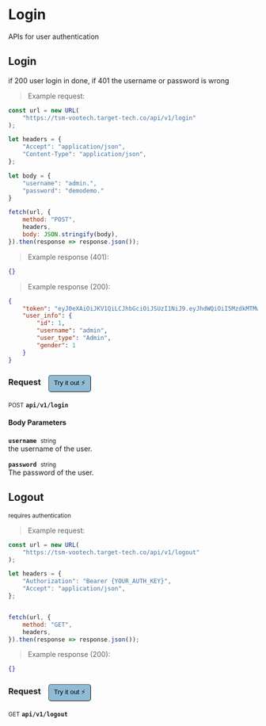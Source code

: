 # Login
APIs for user authentication

## Login
if 200 user login in done,
if 401 the username or password is wrong




> Example request:

```javascript
const url = new URL(
    "https://tsm-vootech.target-tech.co/api/v1/login"
);

let headers = {
    "Accept": "application/json",
    "Content-Type": "application/json",
};

let body = {
    "username": "admin.",
    "password": "demodemo."
}

fetch(url, {
    method: "POST",
    headers,
    body: JSON.stringify(body),
}).then(response => response.json());
```


> Example response (401):

```json
{}
```
> Example response (200):

```json
{
    "token": "eyJ0eXAiOiJKV1QiLCJhbGciOiJSUzI1NiJ9.eyJhdWQiOiI5MzdkMTMwMy1lMWFlLTQ4MTUtYjJmYi1kMDRjYmJmMTNmOTUiLCJqdGkiOiI1NWZiYTRhMzY5NzEzZGNmZWM2NTJjMzcxNjM1OTVlNGZiM2RhMTUxZjIzMzk2NmViYzkwNDVhNDA2ZWRiZjZlMDE5ZmFlYTY2OGU5M2UxOCIsImlhdCI6MTYyMTY1NDIxNi4xOTk2OTYsIm5iZiI6MTYyMTY1NDIxNi4xOTk3LCJleHAiOjE2NTMxOTAyMTYuMTkzMDA1LCJzdWIiOiIxIiwic2NvcGVzIjpbXX0.Exnm9EroVtTC4zKn3GAhTPqavZJZeHNOqvJEI0crSFvyxN3PwI1kkUeGwltpwvVnxiBT6xMjNns6KzAAUjzLDQPENE67KvXUGzzm5VfSuXezbjcxayPWV19gw8l3ZgJ5aHRSHmKVHvyPLd5mfujMAwSSb9N3QnNH7sxXKq-7c_EM8dfaiT8tyOpWhnlSTwSGoQxLIbY1mes6f3br7V5G8uHqANk8vGql5vhfBLkAsuzg_FIjIq2vYJZDXryi6298W56GdafWwRf-Xlh9Ml8sFLFBbH0j8ub8DYpixhJh3RrDacX851vBUhcwIm5eLjJ2TwSCZCFODZB2CQR61KIQgFwBMu_3EuIwfGRl4oE4_1fQZ2q7V9fobVft6gDQw8pHaML7m2JJVFCDXKlXwTWS_aM2e26jZ1VDzkunmbKctuokG_gpT3R3NO-ZrpU0CN__S3d-ncm4TKJ2-l1Xxusi4i2gdXMhKMpPjyIGzhUZEB_3GPAP6zQqfXTScINvlhG6vLhjj0sPK0UEwtc8lN2_vVzLqpmrirmezeWtODn1HL21cAbPyri5BwTnspcnFJCuxuG2H7RepmlnFV1Tctu1O7khhW3hA65jRXETgOWzRiObxtxDYAMQ6VewfTP9bKjm7spXtG0noXkcURJsYCcWWWr9-YTKZ0Ro9JaCTCVo6xY",
    "user_info": {
        "id": 1,
        "username": "admin",
        "user_type": "Admin",
        "gender": 1
    }
}
```
<div id="execution-results-POSTapi-v1-login" hidden>
    <blockquote>Received response<span id="execution-response-status-POSTapi-v1-login"></span>:</blockquote>
    <pre class="json"><code id="execution-response-content-POSTapi-v1-login"></code></pre>
</div>
<div id="execution-error-POSTapi-v1-login" hidden>
    <blockquote>Request failed with error:</blockquote>
    <pre><code id="execution-error-message-POSTapi-v1-login"></code></pre>
</div>
<form id="form-POSTapi-v1-login" data-method="POST" data-path="api/v1/login" data-authed="0" data-hasfiles="0" data-headers='{"Accept":"application\/json","Content-Type":"application\/json"}' onsubmit="event.preventDefault(); executeTryOut('POSTapi-v1-login', this);">
<h3>
    Request&nbsp;&nbsp;&nbsp;
        <button type="button" style="background-color: #8fbcd4; padding: 5px 10px; border-radius: 5px; border-width: thin;" id="btn-tryout-POSTapi-v1-login" onclick="tryItOut('POSTapi-v1-login');">Try it out ⚡</button>
    <button type="button" style="background-color: #c97a7e; padding: 5px 10px; border-radius: 5px; border-width: thin;" id="btn-canceltryout-POSTapi-v1-login" onclick="cancelTryOut('POSTapi-v1-login');" hidden>Cancel</button>&nbsp;&nbsp;
    <button type="submit" style="background-color: #6ac174; padding: 5px 10px; border-radius: 5px; border-width: thin;" id="btn-executetryout-POSTapi-v1-login" hidden>Send Request 💥</button>
    </h3>
<p>
<small class="badge badge-black">POST</small>
 <b><code>api/v1/login</code></b>
</p>
<h4 class="fancy-heading-panel"><b>Body Parameters</b></h4>
<p>
<b><code>username</code></b>&nbsp;&nbsp;<small>string</small>  &nbsp;
<input type="text" name="username" data-endpoint="POSTapi-v1-login" data-component="body" required  hidden>
<br>
the username of the user.
</p>
<p>
<b><code>password</code></b>&nbsp;&nbsp;<small>string</small>  &nbsp;
<input type="password" name="password" data-endpoint="POSTapi-v1-login" data-component="body" required  hidden>
<br>
The password of the user.
</p>

</form>


## Logout

<small class="badge badge-darkred">requires authentication</small>



> Example request:

```javascript
const url = new URL(
    "https://tsm-vootech.target-tech.co/api/v1/logout"
);

let headers = {
    "Authorization": "Bearer {YOUR_AUTH_KEY}",
    "Accept": "application/json",
};


fetch(url, {
    method: "GET",
    headers,
}).then(response => response.json());
```


> Example response (200):

```json
{}
```
<div id="execution-results-GETapi-v1-logout" hidden>
    <blockquote>Received response<span id="execution-response-status-GETapi-v1-logout"></span>:</blockquote>
    <pre class="json"><code id="execution-response-content-GETapi-v1-logout"></code></pre>
</div>
<div id="execution-error-GETapi-v1-logout" hidden>
    <blockquote>Request failed with error:</blockquote>
    <pre><code id="execution-error-message-GETapi-v1-logout"></code></pre>
</div>
<form id="form-GETapi-v1-logout" data-method="GET" data-path="api/v1/logout" data-authed="1" data-hasfiles="0" data-headers='{"Authorization":"Bearer {YOUR_AUTH_KEY}","Accept":"application\/json"}' onsubmit="event.preventDefault(); executeTryOut('GETapi-v1-logout', this);">
<h3>
    Request&nbsp;&nbsp;&nbsp;
        <button type="button" style="background-color: #8fbcd4; padding: 5px 10px; border-radius: 5px; border-width: thin;" id="btn-tryout-GETapi-v1-logout" onclick="tryItOut('GETapi-v1-logout');">Try it out ⚡</button>
    <button type="button" style="background-color: #c97a7e; padding: 5px 10px; border-radius: 5px; border-width: thin;" id="btn-canceltryout-GETapi-v1-logout" onclick="cancelTryOut('GETapi-v1-logout');" hidden>Cancel</button>&nbsp;&nbsp;
    <button type="submit" style="background-color: #6ac174; padding: 5px 10px; border-radius: 5px; border-width: thin;" id="btn-executetryout-GETapi-v1-logout" hidden>Send Request 💥</button>
    </h3>
<p>
<small class="badge badge-green">GET</small>
 <b><code>api/v1/logout</code></b>
</p>
<p>
<label id="auth-GETapi-v1-logout" hidden>Authorization header: <b><code>Bearer </code></b><input type="text" name="Authorization" data-prefix="Bearer " data-endpoint="GETapi-v1-logout" data-component="header"></label>
</p>
</form>



